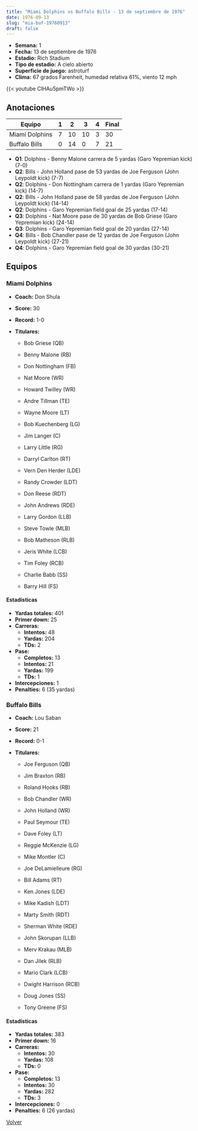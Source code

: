 ```yaml
---
title: "Miami Dolphins vs Buffalo Bills - 13 de septiembre de 1976"
date: 1976-09-13
slug: "mia-buf-19760913"
draft: false
---
```


- **Semana:** 1
- **Fecha:** 13 de septiembre de 1976
- **Estadio:** Rich Stadium
- **Tipo de estadio:** A cielo abierto
- **Superficie de juego:** astroturf
- **Clima:** 67 grados Farenheit, humedad relativa 61%, viento 12 mph


{{< youtube ClHAu5pmTWo >}}


## Anotaciones
| Equipo | 1 | 2 | 3 | 4 | Final |
|--------|---|---|---|---|-------|
| Miami Dolphins  | 7 | 10 | 10 | 3  | 30 |
| Buffalo Bills  | 0 | 14 | 0 | 7  | 21 |
- **Q1**: Dolphins - Benny Malone carrera de 5 yardas (Garo Yepremian kick) (7-0)
- **Q2**: Bills - John Holland pase de 53 yardas de Joe Ferguson (John Leypoldt kick) (7-7)
- **Q2**: Dolphins - Don Nottingham carrera de 1 yardas (Garo Yepremian kick) (14-7)
- **Q2**: Bills - John Holland pase de 58 yardas de Joe Ferguson (John Leypoldt kick) (14-14)
- **Q2**: Dolphins - Garo Yepremian field goal de 25 yardas (17-14)
- **Q3**: Dolphins - Nat Moore pase de 30 yardas de Bob Griese (Garo Yepremian kick) (24-14)
- **Q3**: Dolphins - Garo Yepremian field goal de 20 yardas (27-14)
- **Q4**: Bills - Bob Chandler pase de 12 yardas de Joe Ferguson (John Leypoldt kick) (27-21)
- **Q4**: Dolphins - Garo Yepremian field goal de 30 yardas (30-21)


## Equipos


### Miami Dolphins
* **Coach:** Don Shula
* **Score:** 30
* **Record:** 1-0
* **Titulares:** 

  * Bob Griese (QB) 

  * Benny Malone (RB) 

  * Don Nottingham (FB) 

  * Nat Moore (WR) 

  * Howard Twilley (WR) 

  * Andre Tillman (TE) 

  * Wayne Moore (LT) 

  * Bob Kuechenberg (LG) 

  * Jim Langer (C) 

  * Larry Little (RG) 

  * Darryl Carlton (RT) 

  * Vern Den Herder (LDE) 

  * Randy Crowder (LDT) 

  * Don Reese (RDT) 

  * John Andrews (RDE) 

  * Larry Gordon (LLB) 

  * Steve Towle (MLB) 

  * Bob Matheson (RLB) 

  * Jeris White (LCB) 

  * Tim Foley (RCB) 

  * Charlie Babb (SS) 

  * Barry Hill (FS) 

#### Estadísticas
* **Yardas totales:** 401
* **Primer down:** 25
* **Carreras:**
  * **Intentos:** 48
  * **Yardas:** 204
  * **TDs:** 2
* **Pase:**
  * **Completos:** 13
  * **Intentos:** 21
  * **Yardas:** 199
  * **TDs:** 1
* **Intercepciones:** 1
* **Penalties:** 6 (35 yardas)

### Buffalo Bills
* **Coach:** Lou Saban
* **Score:** 21
* **Record:** 0-1
* **Titulares:** 

  * Joe Ferguson (QB) 

  * Jim Braxton (RB) 

  * Roland Hooks (RB) 

  * Bob Chandler (WR) 

  * John Holland (WR) 

  * Paul Seymour (TE) 

  * Dave Foley (LT) 

  * Reggie McKenzie (LG) 

  * Mike Montler (C) 

  * Joe DeLamielleure (RG) 

  * Bill Adams (RT) 

  * Ken Jones (LDE) 

  * Mike Kadish (LDT) 

  * Marty Smith (RDT) 

  * Sherman White (RDE) 

  * John Skorupan (LLB) 

  * Merv Krakau (MLB) 

  * Dan Jilek (RLB) 

  * Mario Clark (LCB) 

  * Dwight Harrison (RCB) 

  * Doug Jones (SS) 

  * Tony Greene (FS) 

#### Estadísticas
* **Yardas totales:** 383
* **Primer down:** 16
* **Carreras:**
  * **Intentos:** 30
  * **Yardas:** 108
  * **TDs:** 0
* **Pase:**
  * **Completos:** 13
  * **Intentos:** 30
  * **Yardas:** 282
  * **TDs:** 3
* **Intercepciones:** 0
* **Penalties:** 6 (26 yardas)


[Volver](/historia/1976)
